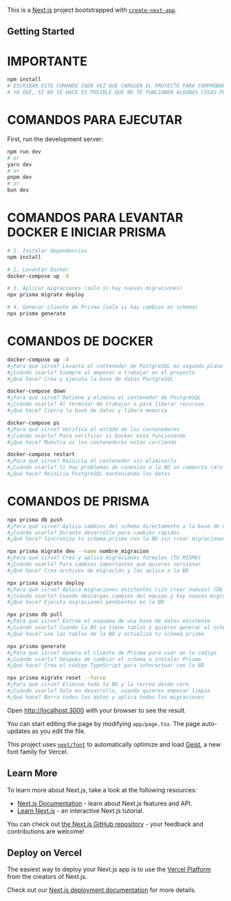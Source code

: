 This is a [Next.js](https://nextjs.org) project bootstrapped with [`create-next-app`](https://nextjs.org/docs/app/api-reference/cli/create-next-app).

## Getting Started

# IMPORTANTE
```bash
npm install
# ESCRIBAN ESTE COMANDO CADA VEZ QUE CARGUEN EL PROYECTO PARA COMPROBAR SI HAY NUEVAS DEPENDENCIAS,
# YA QUE, SI NO SE HACE ES POSIBLE QUE NO TE FUNCIONEN ALGUNAS COSAS PORQUE NO ESTÁN INSTALADAS
```

# COMANDOS PARA EJECUTAR
First, run the development server:

```bash
npm run dev
# or
yarn dev
# or
pnpm dev
# or
bun dev
```

# COMANDOS PARA LEVANTAR DOCKER E INICIAR PRISMA
```bash
# 1. Instalar dependencias
npm install

# 2. Levantar Docker
docker-compose up -d

# 3. Aplicar migraciones (solo si hay nuevas migraciones)
npx prisma migrate deploy

# 4. Generar cliente de Prisma (solo si hay cambios en schema)
npx prisma generate
```

# COMANDOS DE DOCKER
```bash
docker-compose up -d
#¿Para qué sirve? Levanta el contenedor de PostgreSQL en segundo plano
#¿Cuándo usarlo? Siempre al empezar a trabajar en el proyecto
#¿Qué hace? Crea y ejecuta la base de datos PostgreSQL

docker-compose down
#¿Para qué sirve? Detiene y elimina el contenedor de PostgreSQL
#¿Cuándo usarlo? Al terminar de trabajar o para liberar recursos
#¿Qué hace? Cierra la base de datos y libera memoria

docker-compose ps
#¿Para qué sirve? Verifica el estado de los contenedores
#¿Cuándo usarlo? Para verificar si Docker está funcionando
#¿Qué hace? Muestra si los contenedores están corriendo

docker-compose restart
#¿Para qué sirve? Reinicia el contenedor sin eliminarlo
#¿Cuándo usarlo? Si hay problemas de conexión o la BD se comporta raro
#¿Qué hace? Reinicia PostgreSQL manteniendo los datos
```

# COMANDOS DE PRISMA
```bash
npx prisma db push
#¿Para qué sirve? Aplica cambios del schema directamente a la base de datos
#¿Cuándo usarlo? Durante desarrollo para cambios rápidos
#¿Qué hace? Sincroniza tu schema.prisma con la BD sin crear migraciones

npx prisma migrate dev --name nombre_migracion
#¿Para qué sirve? Crea y aplica migraciones formales (TU MISMO)
#¿Cuándo usarlo? Para cambios importantes que quieres versionar
#¿Qué hace? Crea archivos de migración y los aplica a la BD

npx prisma migrate deploy
#¿Para qué sirve? Aplica migraciones existentes (sin crear nuevas) (DE OTRAS PERSONAS)
#¿Cuándo usarlo? Cuando descargas cambios del equipo y hay nuevas migraciones
#¿Qué hace? Ejecuta migraciones pendientes en la BD

npx prisma db pull
#¿Para qué sirve? Extrae el esquema de una base de datos existente
#¿Cuándo usarlo? Cuando la BD ya tiene tablas y quieres generar el schema
#¿Qué hace? Lee las tablas de la BD y actualiza tu schema.prisma

npx prisma generate
#¿Para qué sirve? Genera el cliente de Prisma para usar en tu código
#¿Cuándo usarlo? Después de cambiar el schema o instalar Prisma
#¿Qué hace? Crea el código TypeScript para interactuar con la BD

npx prisma migrate reset --force
#¿Para qué sirve? Elimina toda la BD y la recrea desde cero
#¿Cuándo usarlo? Solo en desarrollo, cuando quieres empezar limpio
#¿Qué hace? Borra todos los datos y aplica todas las migraciones


```
Open [http://localhost:3000](http://localhost:3000) with your browser to see the result.

You can start editing the page by modifying `app/page.tsx`. The page auto-updates as you edit the file.

This project uses [`next/font`](https://nextjs.org/docs/app/building-your-application/optimizing/fonts) to automatically optimize and load [Geist](https://vercel.com/font), a new font family for Vercel.

## Learn More

To learn more about Next.js, take a look at the following resources:

- [Next.js Documentation](https://nextjs.org/docs) - learn about Next.js features and API.
- [Learn Next.js](https://nextjs.org/learn) - an interactive Next.js tutorial.

You can check out [the Next.js GitHub repository](https://github.com/vercel/next.js) - your feedback and contributions are welcome!

## Deploy on Vercel

The easiest way to deploy your Next.js app is to use the [Vercel Platform](https://vercel.com/new?utm_medium=default-template&filter=next.js&utm_source=create-next-app&utm_campaign=create-next-app-readme) from the creators of Next.js.

Check out our [Next.js deployment documentation](https://nextjs.org/docs/app/building-your-application/deploying) for more details.
